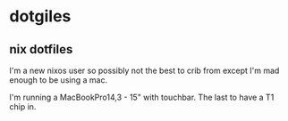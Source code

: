# dotgiles

## nix dotfiles

I'm a new nixos user so possibly not the best to crib from except I'm mad enough to be using a mac.

I'm running a MacBookPro14,3 - 15" with touchbar. The last to have a T1 chip in.
